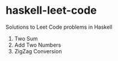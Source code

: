 # haskell-leet-code
Solutions to Leet Code problems in Haskell

1. Two Sum
2. Add Two Numbers
6. ZigZag Conversion
